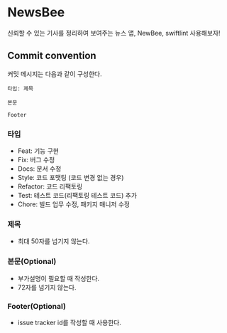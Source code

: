 # NewsBee
신뢰할 수 있는 기사를 정리하여 보여주는 뉴스 앱, NewBee, swiftlint 사용해보자!


## Commit convention

커밋 메시지는 다음과 같이 구성한다.

```
타입: 제목

본문

Footer
```


### 타입

- Feat:     기능 구현
- Fix:      버그 수정
- Docs:     문서 수정
- Style:    코드 포맷팅 (코드 변경 없는 경우)
- Refactor: 코드 리팩토링
- Test:     테스트 코드(리팩토링 테스트 코드) 추가
- Chore:    빌드 업무 수정, 패키지 매니저 수정

### 제목

- 최대 50자를 넘기지 않는다.

### 본문(Optional)

- 부가설명이 필요할 때 작성한다.
- 72자를 넘기지 않는다.

### Footer(Optional)

- issue tracker id를 작성할 때 사용한다.
